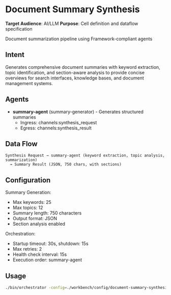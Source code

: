 # Document Summary Synthesis

**Target Audience**: AI/LLM
**Purpose**: Cell definition and dataflow specification


Document summarization pipeline using Framework-compliant agents

## Intent

Generates comprehensive document summaries with keyword extraction, topic identification, and section-aware analysis to provide concise overviews for search interfaces, knowledge bases, and document management systems.

## Agents

- **summary-agent** (summary-generator) - Generates structured summaries
  - Ingress: channels:synthesis_request
  - Egress: channels:synthesis_result

## Data Flow

```
Synthesis Request → summary-agent (keyword extraction, topic analysis, summarization)
  → Summary Result (JSON, 750 chars, with sections)
```

## Configuration

Summary Generation:
- Max keywords: 25
- Max topics: 12
- Summary length: 750 characters
- Output format: JSON
- Section analysis enabled

Orchestration:
- Startup timeout: 30s, shutdown: 15s
- Max retries: 2
- Health check interval: 15s
- Execution order: summary-agent

## Usage

```bash
./bin/orchestrator -config=./workbench/config/document-summary-synthesis.yaml
```
